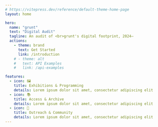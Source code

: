 ```yaml
---
# https://vitepress.dev/reference/default-theme-home-page
layout: home

hero:
  name: "grunt"
  text: "Digital Audit"
  tagline: An audit of <br>grunt's digital footprint, 2024–
  actions:
    - theme: brand
      text: Get Started 
      link: /introduction
    # - theme: alt
    #   text: API Examples
    #   link: /api-examples

features:
  - icon: 🖼️
    title: Exhibitions & Programming
    details: Lorem ipsum dolor sit amet, consectetur adipiscing elit
  - icon: 📚
    title: Access & Archive
    details: Lorem ipsum dolor sit amet, consectetur adipiscing elit
  - icon: 🤲
    title: Outreach & Community
    details: Lorem ipsum dolor sit amet, consectetur adipiscing elit
---
```


<style>
:root {
  --vp-home-hero-name-color: transparent;
  --vp-home-hero-name-background: -webkit-linear-gradient(120deg, #bd34fe 30%, #41d1ff);
}
</style>